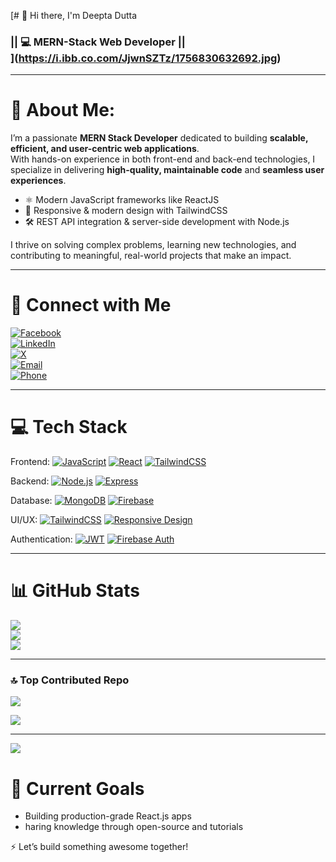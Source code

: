 [# 👋 Hi there, I'm Deepta Dutta
###   || 💻 MERN-Stack Web Developer || <br> ](https://i.ibb.co.com/JjwnSZTz/1756830632692.jpg)

---

# 💫 About Me:

I’m a passionate **MERN Stack Developer** dedicated to building **scalable, efficient, and user-centric web applications**.  
With hands-on experience in both front-end and back-end technologies, I specialize in delivering **high-quality, maintainable code** and **seamless user 
experiences**.

- ⚛️ Modern JavaScript frameworks like ReactJS
- 🎨 Responsive & modern design with TailwindCSS 
- 🛠️ REST API integration & server-side development with Node.js

 I thrive on solving complex problems, learning new technologies, and contributing to meaningful, real-world projects that make an impact.

---

# 🔗 Connect with Me 
[![Facebook](https://img.shields.io/badge/Facebook-%231877F2.svg?logo=Facebook&logoColor=white)](https://facebook.com/facebook.com/deepto.19) <br> [![LinkedIn](https://img.shields.io/badge/LinkedIn-%230077B5.svg?logo=linkedin&logoColor=white)](https://linkedin.com/in/linkedin.com/in/deeptodutta/) <br> [![X](https://img.shields.io/badge/X-black.svg?logo=X&logoColor=white)](https://x.com/x.com/deepta_dutta) <br> [![Email](https://img.shields.io/badge/Email-D14836?logo=gmail&logoColor=white)](mailto:deeptaduttaksp@gmail.com) <br> [![Phone](https://img.shields.io/badge/Phone-01989316366-brightgreen?logo=phone&logoColor=white)](tel:01989316366)

---

# 💻 Tech Stack
Frontend: 
[![JavaScript](https://img.shields.io/badge/JavaScript-F7DF1E?logo=javascript&logoColor=black&style=flat)](https://developer.mozilla.org/en-US/docs/Web/JavaScript)
[![React](https://img.shields.io/badge/React-61DAFB?logo=react&logoColor=black&style=flat)](https://react.dev/)
[![TailwindCSS](https://img.shields.io/badge/TailwindCSS-06B6D4?logo=tailwindcss&logoColor=white&style=flat)](https://tailwindcss.com/)

 Backend:
[![Node.js](https://img.shields.io/badge/Node.js-339933?logo=node.js&logoColor=white&style=flat)](https://nodejs.org/)
[![Express](https://img.shields.io/badge/Express-000000?logo=express&logoColor=white&style=flat)](https://expressjs.com/)

 Database:
[![MongoDB](https://img.shields.io/badge/MongoDB-47A248?logo=mongodb&logoColor=white&style=flat)](https://www.mongodb.com/)
[![Firebase](https://img.shields.io/badge/Firebase-FFCA28?logo=firebase&logoColor=black&style=flat)](https://firebase.google.com/)

UI/UX:
[![TailwindCSS](https://img.shields.io/badge/TailwindCSS-06B6D4?logo=tailwindcss&logoColor=white&style=flat)](https://tailwindcss.com/)
[![Responsive Design](https://img.shields.io/badge/Responsive%20Design-4285F4?logo=googlechrome&logoColor=white&style=flat)](#)

Authentication:
[![JWT](https://img.shields.io/badge/JWT-000000?logo=jsonwebtokens&logoColor=white&style=flat)](https://jwt.io/)
[![Firebase Auth](https://img.shields.io/badge/Firebase%20Auth-FFCA28?logo=firebase&logoColor=black&style=flat)](https://firebase.google.com/docs/auth)

---
# 📊 GitHub Stats
![](https://github-readme-stats.vercel.app/api?username=Deepto41&theme=dark&hide_border=false&include_all_commits=false&count_private=false)<br/>
![](https://nirzak-streak-stats.vercel.app/?user=Deepto41&theme=dark&hide_border=false)<br/>
![](https://github-readme-stats.vercel.app/api/top-langs/?username=Deepto41&theme=dark&hide_border=false&include_all_commits=false&count_private=false&layout=compact)


---
### 🔝 Top Contributed Repo
![](https://github-contributor-stats.vercel.app/api?username=Deepto41&limit=5&theme=dark&combine_all_yearly_contributions=true)

[![](https://visitcount.itsvg.in/api?id=Deepto41&icon=0&color=9)](https://visitcount.itsvg.in)


---
[![](https://visitcount.itsvg.in/api?id=Deepto41&icon=0&color=9)](https://visitcount.itsvg.in)

# 🚀 Current Goals
- Building production-grade React.js apps <br>
- haring knowledge through open-source and tutorials <br>

⚡ Let’s build something awesome together!

